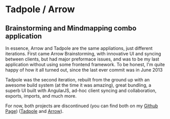# Tadpole / Arrow 

## Brainstorming and Mindmapping combo application

In essence, Arrow and Tadpole are the same appliations, just different iterations. First came Arrow Brainstorming, with innovative UI and syncing between clients, but had major preformace issues, and was to be my last application without using some frontend framework. To be honest, I'm quite happy of how it all turned out, since the last ever commit was in June 2013

<!--limit-->

Tadpole was the second iteration, rebuilt from the ground up with an awesome build system (at the time it was amazing), great bundling, a superb UI built with AngularJS, ad-hoc client syncing and collaboration, exports, imports, and much more. 

For now, both projects are discontinued (you can find both on my [Github Page](https://github.com/sabinmarcu)) ([Tadpole](https://github.com/sabinmarcu/tadpole) and [Arrow](https://github.com/sabinmarcu/arrow)).
